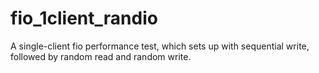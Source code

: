 fio_1client_randio
==================

A single-client fio performance test, which sets up with sequential write, followed by random read and random write.

